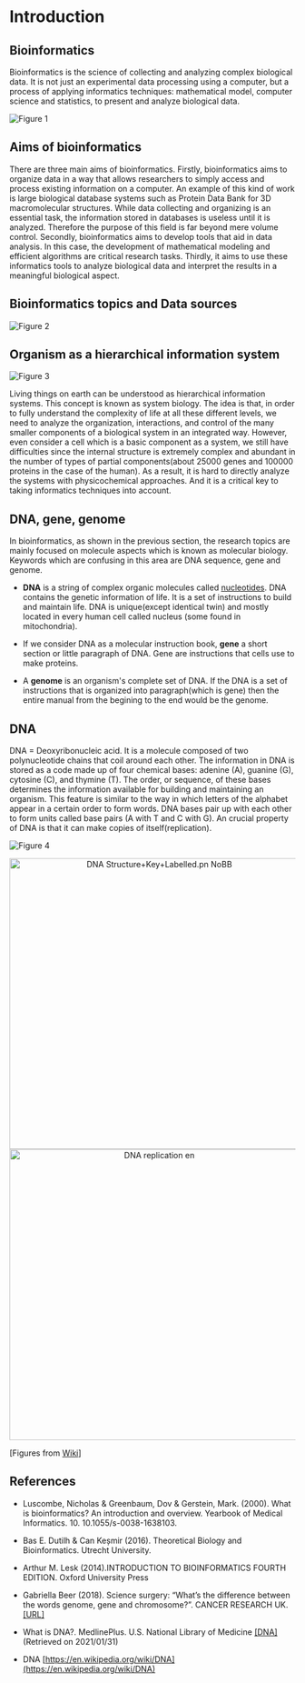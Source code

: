 Introduction
=======================

## Bioinformatics

Bioinformatics is the science of collecting and analyzing complex biological data. 
It is not just an experimental data processing using a computer, but a process of applying informatics techniques:
mathematical model, computer science and statistics, to present and analyze biological data. 

![Figure 1](images/intro/Picture1.png)

## Aims of bioinformatics

There are three main aims of bioinformatics. Firstly, bioinformatics aims to organize data in a way that allows researchers to simply access and process existing information on a computer. An example of this kind of work is large biological database systems such as Protein Data Bank for 3D macromolecular structures. While data collecting and organizing is an essential task, the information stored in databases is useless until it is analyzed. Therefore the purpose of this field is far beyond mere volume control. Secondly, bioinformatics aims to develop tools that aid in data analysis. In this case, the development of mathematical modeling and efficient algorithms are critical research tasks. Thirdly, it aims to use these informatics tools to analyze biological data and interpret the results in a meaningful biological aspect.

## Bioinformatics topics and Data sources

![Figure 2](images/intro/Picture2-topics.png)

## Organism as a hierarchical information system

![Figure 3](images/intro/Picture3-system.png)

Living things on earth can be understood as hierarchical information systems. This concept is known as system biology.
The idea is that, in order to fully understand the complexity of life at all these different levels, we need to analyze the organization, interactions, and control of the many smaller components of a biological system in an integrated way. However, even consider a cell which is a basic component as a system, we still have difficulties since the internal structure is extremely complex and abundant in the number of types of partial components(about 25000 genes and 100000 proteins in the case of the human). As a result, it is hard to directly analyze the systems with physicochemical approaches. And it is a critical key to taking informatics techniques into account.

## DNA, gene, genome

In bioinformatics, as shown in the previous section, the research topics are mainly focused on molecule aspects which is known as molecular biology. Keywords which are confusing in this area are DNA sequence, gene and genome. 

* **DNA** is a string of complex organic molecules called [nucleotides](https://en.wikipedia.org/wiki/Nucleotide). DNA contains the genetic information of life. It is a set of instructions to build and maintain life. DNA is unique(except identical twin) and mostly located in every human cell called nucleus (some found in mitochondria).

* If we consider DNA as a molecular instruction book, **gene**  a short section or little paragraph of DNA. Gene are instructions that cells use to make proteins.

* A **genome** is an organism's complete set of DNA. If the DNA is a set of instructions that is organized into paragraph(which is gene) then the entire manual from the begining to the end would be the genome.

## DNA

DNA = Deoxyribonucleic acid. It is a molecule composed of two polynucleotide chains that coil around each other. The information in DNA is stored as a code made up of four chemical bases: adenine (A), guanine (G), cytosine (C), and thymine (T). The order, or sequence, of these bases determines the information available for building and maintaining an organism. This feature is similar to the way in which letters of the alphabet appear in a certain order to form words. DNA bases pair up with each other to form units called base pairs (A with T and C with G). An crucial property of DNA is that it can make copies of itself(replication). 

![Figure 4](images/intro/Picture4-atcg.png)


<center>
<a title="Zephyris, CC BY-SA 3.0 &lt;https://creativecommons.org/licenses/by-sa/3.0&gt;, via Wikimedia Commons" href="https://commons.wikimedia.org/wiki/File:DNA_Structure%2BKey%2BLabelled.pn_NoBB.png"><img width="512" alt="DNA Structure+Key+Labelled.pn NoBB" src="https://upload.wikimedia.org/wikipedia/commons/thumb/4/4c/DNA_Structure%2BKey%2BLabelled.pn_NoBB.png/512px-DNA_Structure%2BKey%2BLabelled.pn_NoBB.png"></a></center>

<!--
<center>
<a title="brian0918, Public domain, via Wikimedia Commons" href="https://commons.wikimedia.org/wiki/File:DNA_animation.gif"><img width="128" alt="DNA animation" src="https://upload.wikimedia.org/wikipedia/commons/0/0c/DNA_animation.gif"></a></center>
-->

<center><a title="LadyofHats, Public domain, via Wikimedia Commons" href="https://commons.wikimedia.org/wiki/File:DNA_replication_en.svg"><img width="512" alt="DNA replication en" src="https://upload.wikimedia.org/wikipedia/commons/thumb/8/8f/DNA_replication_en.svg/512px-DNA_replication_en.svg.png"></a></center>

\[Figures from [Wiki](https://en.wikipedia.org/wiki/DNA)\]



## References

* Luscombe, Nicholas & Greenbaum, Dov & Gerstein, Mark. (2000). What is bioinformatics? An introduction and overview. Yearbook of Medical Informatics. 10. 10.1055/s-0038-1638103.

* Bas E. Dutilh & Can Keșmir (2016). Theoretical Biology and Bioinformatics.  Utrecht University.

* Arthur M. Lesk (2014).INTRODUCTION TO BIOINFORMATICS FOURTH EDITION. Oxford University Press

* Gabriella Beer (2018). Science surgery: “What’s the difference between the words genome, gene and chromosome?”. CANCER RESEARCH UK. [[URL]](https://scienceblog.cancerresearchuk.org/2018/05/29/science-surgery-whats-the-difference-between-the-words-genome-gene-and-chromosome/)

* What is DNA?. MedlinePlus. U.S. National Library of Medicine [[DNA]](https://medlineplus.gov/genetics/understanding/basics/dna/) (Retrieved on 2021/01/31)

* DNA [https://en.wikipedia.org/wiki/DNA](https://en.wikipedia.org/wiki/DNA)